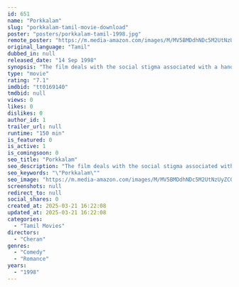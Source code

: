 ```yaml
---
id: 651
name: "Porkkalam"
slug: "porkkalam-tamil-movie-download"
poster: "posters/porkkalam-tamil-1998.jpg"
remote_poster: "https://m.media-amazon.com/images/M/MV5BMDdhNDc5M2UtNzUyZC00YjRlLTkyZDItNDgyOWMwZjY1ZGI2XkEyXkFqcGc@._V1_SX300.jpg"
original_language: "Tamil"
dubbed_in: null
released_date: "14 Sep 1998"
synopsis: "The film deals with the social stigma associated with a handicapped girl in a rural milieu. Murali is a potter by profession. He has a sister, who is born dumb. Murali has to struggle a lot as the handicraft industry is a dying in..."
type: "movie"
rating: "7.1"
imdbid: "tt0169140"
tmdbid: null
views: 0
likes: 0
dislikes: 0
author_id: 1
trailer_url: null
runtime: "150 min"
is_featured: 0
is_active: 1
is_comingsoon: 0
seo_title: "Porkkalam"
seo_description: "The film deals with the social stigma associated with a handicapped girl in a rural milieu. Murali is a potter by profession. He has a sister, who is born dumb. Murali has to struggle a lot as the handicraft industry is a dying in..."
seo_keywords: "\"Porkkalam\""
seo_image: "https://m.media-amazon.com/images/M/MV5BMDdhNDc5M2UtNzUyZC00YjRlLTkyZDItNDgyOWMwZjY1ZGI2XkEyXkFqcGc@._V1_SX300.jpg"
screenshots: null
redirect_to: null
social_shares: 0
created_at: 2025-03-21 16:22:08
updated_at: 2025-03-21 16:22:08
categories:
  - "Tamil Movies"
directors:
  - "Cheran"
genres:
  - "Comedy"
  - "Romance"
years:
  - "1998"
---
```

